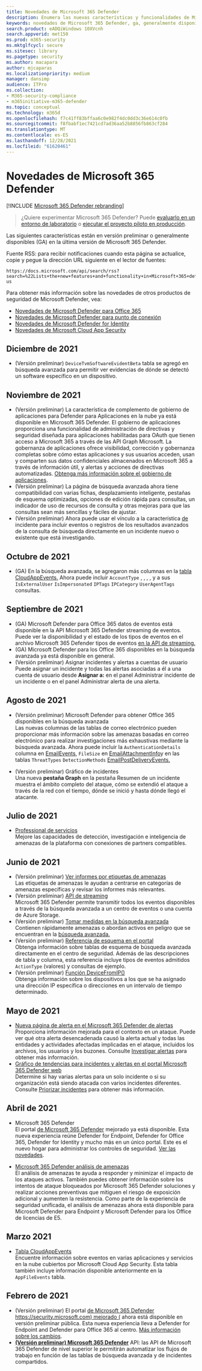 ```yaml
---
title: Novedades de Microsoft 365 Defender
description: Enumera las nuevas características y funcionalidades de Microsoft 365 Defender
keywords: novedades de Microsoft 365 Defender, ga, generalmente disponible, capacidades, disponible, nuevo
search.product: eADQiWindows 10XVcnh
search.appverid: met150
ms.prod: m365-security
ms.mktglfcycl: secure
ms.sitesec: library
ms.pagetype: security
ms.author: macapara
author: mjcaparas
ms.localizationpriority: medium
manager: dansimp
audience: ITPro
ms.collection:
- M365-security-compliance
- m365initiative-m365-defender
ms.topic: conceptual
ms.technology: m365d
ms.openlocfilehash: f7c41ff83bffaa6c0e982f4dc0dd3c36e614c0fb
ms.sourcegitcommit: f8fbabf1ec7421cd7ad36aa52b8856fb863cf284
ms.translationtype: MT
ms.contentlocale: es-ES
ms.lasthandoff: 12/28/2021
ms.locfileid: "61620461"
---
```

# <a name="whats-new-in-microsoft-365-defender"></a>Novedades de Microsoft 365 Defender

[!INCLUDE [Microsoft 365 Defender rebranding](../includes/microsoft-defender.md)]

> ¿Quiere experimentar Microsoft 365 Defender? Puede [evaluarlo en un entorno de laboratorio](m365d-evaluation.md?ocid=cx-docs-MTPtriallab) o [ejecutar el proyecto piloto en producción](m365d-pilot.md?ocid=cx-evalpilot).
>

Las siguientes características están en versión preliminar o generalmente disponibles (GA) en la última versión de Microsoft 365 Defender.

Fuente RSS: para recibir notificaciones cuando esta página se actualice, copie y pegue la dirección URL siguiente en el lector de fuentes: 
```http
https://docs.microsoft.com/api/search/rss?search=%22Lists+the+new+features+and+functionality+in+Microsoft+365+defender%22&locale=en-us
```

Para obtener más información sobre las novedades de otros productos de seguridad de Microsoft Defender, vea:

- [Novedades de Microsoft Defender para Office 365](../office-365-security/whats-new-in-defender-for-office-365.md)
- [Novedades de Microsoft Defender para punto de conexión](../defender-endpoint/whats-new-in-microsoft-defender-endpoint.md)
- [Novedades de Microsoft Defender for Identity](/defender-for-identity/whats-new)
- [Novedades de Microsoft Cloud App Security](/cloud-app-security/release-notes)

## <a name="december-2021"></a>Diciembre de 2021
- (Versión preliminar) `DeviceTvmSoftwareEvidentBeta` tabla se agregó en búsqueda avanzada para permitir ver evidencias de dónde se detectó un software específico en un dispositivo. 
 
## <a name="november-2021"></a>Noviembre de 2021

- (Versión preliminar) La característica de complemento de gobierno de aplicaciones para Defender para Aplicaciones en la nube ya está disponible en Microsoft 365 Defender. El gobierno de aplicaciones proporciona una funcionalidad de administración de directivas y seguridad diseñada para aplicaciones habilitadas para OAuth que tienen acceso a Microsoft 365 a través de las API Graph Microsoft. La gobernanza de aplicaciones ofrece visibilidad, corrección y gobernanza completas sobre cómo estas aplicaciones y sus usuarios acceden, usan y comparten sus datos confidenciales almacenados en Microsoft 365 a través de información útil, y alertas y acciones de directivas automatizadas. [Obtenga más información sobre el gobierno de aplicaciones](/cloud-app-security/app-governance-manage-app-governance).
- (Versión preliminar) La [](advanced-hunting-overview.md) página de búsqueda avanzada ahora tiene compatibilidad con varias fichas, desplazamiento inteligente, pestañas de esquema optimizadas, opciones de edición rápida para consultas, un indicador de uso de recursos de consulta y otras mejoras para que las consultas sean más sencillas y fáciles de ajustar.
- (Versión preliminar) Ahora puede usar el vínculo a la característica [de](advanced-hunting-link-to-incident.md) incidente para incluir eventos o registros de los resultados avanzados de la consulta de búsqueda directamente en un incidente nuevo o existente que está investigando. 
## <a name="october-2021"></a>Octubre de 2021
- (GA) En la búsqueda avanzada, se agregaron más columnas en la [tabla CloudAppEvents.](advanced-hunting-cloudappevents-table.md) Ahora puede incluir `AccountType` , , , , y a sus `IsExternalUser` `IsImpersonated` `IPTags` `IPCategory` `UserAgentTags` consultas. 

## <a name="september-2021"></a>Septiembre de 2021
- (GA) Microsoft Defender para Office 365 datos de eventos está disponible en la API Microsoft 365 Defender streaming de eventos. Puede ver la disponibilidad y el estado de los tipos de eventos en el archivo Microsoft 365 Defender tipos de eventos [en la API de streaming.](supported-event-types.md)
- (GA) Microsoft Defender para los Office 365 disponibles en la búsqueda avanzada ya está disponible en general.
- (Versión preliminar) Asignar incidentes y alertas a cuentas de usuario <br> Puede asignar un incidente y todas las alertas asociadas a él  a una cuenta de  usuario desde **Asignar a:** en el panel Administrar incidente de un incidente o en el panel Administrar alerta de una alerta.


## <a name="august-2021"></a>Agosto de 2021
- (Versión preliminar) Microsoft Defender para obtener Office 365 disponibles en la búsqueda avanzada
<br>Las nuevas columnas de las tablas de correo electrónico pueden proporcionar más información sobre las amenazas basadas en correo electrónico para realizar investigaciones más exhaustivas mediante la búsqueda avanzada. Ahora puede incluir la `AuthenticationDetails` columna en [EmailEvents](./advanced-hunting-emailevents-table.md), `FileSize` en [EmailAttachmentInfo](./advanced-hunting-emailattachmentinfo-table.md)y en las tablas `ThreatTypes` `DetectionMethods` [EmailPostDeliveryEvents.](./advanced-hunting-emailpostdeliveryevents-table.md) 

- (Versión preliminar) Gráfico de incidentes <br>  Una nueva **pestaña Graph** en  la pestaña Resumen de un incidente muestra el ámbito completo del ataque, cómo se extendió el ataque a través de la red con el tiempo, dónde se inició y hasta dónde llegó el atacante.

## <a name="july-2021"></a>Julio de 2021
- [Professional de servicios](https://sip.security.microsoft.com/interoperability/professional_services)<br>Mejore las capacidades de detección, investigación e inteligencia de amenazas de la plataforma con conexiones de partners compatibles.

## <a name="june-2021"></a>Junio de 2021
- (Versión preliminar) [Ver informes por etiquetas de amenazas](threat-analytics.md#view-reports-per-threat-tags)<br> Las etiquetas de amenazas le ayudan a centrarse en categorías de amenazas específicas y revisar los informes más relevantes.
- (Versión preliminar) [API de streaming](../defender-endpoint/raw-data-export.md)<br> Microsoft 365 Defender permite transmitir todos los eventos disponibles a través de la búsqueda avanzada a un centro de eventos o una cuenta de Azure Storage.
- (Versión preliminar) [Tomar medidas en la búsqueda avanzada](advanced-hunting-take-action.md)<br> Contienen rápidamente amenazas o abordan activos en peligro que se encuentran en la [búsqueda avanzada.](advanced-hunting-overview.md)
- (Versión preliminar) [Referencia de esquema en el portal](advanced-hunting-schema-tables.md#get-schema-information-in-the-security-center)<br> Obtenga información sobre tablas de esquema de búsqueda avanzada directamente en el centro de seguridad. Además de las descripciones de tabla y columna, esta referencia incluye tipos de eventos admitidos `ActionType` (valores) y consultas de ejemplo.
- (Versión preliminar) [Función DeviceFromIP()](advanced-hunting-devicefromip-function.md)<br> Obtenga información sobre los dispositivos a los que se ha asignado una dirección IP específica o direcciones en un intervalo de tiempo determinado.
    

## <a name="may-2021"></a>Mayo de 2021

- [Nueva página de alerta en el Microsoft 365 Defender de alertas](https://techcommunity.microsoft.com/t5/microsoft-365-defender/easily-find-anomalies-in-incidents-and-alerts/ba-p/2339243) <br> Proporciona información mejorada para el contexto en un ataque. Puede ver qué otra alerta desencadenada causó la alerta actual y todas las entidades y actividades afectadas implicadas en el ataque, incluidos los archivos, los usuarios y los buzones. Consulte [Investigar alertas](/microsoft-365/security/defender/investigate-alerts) para obtener más información.
- [Gráfico de tendencias para incidentes y alertas en el portal Microsoft 365 Defender web](https://techcommunity.microsoft.com/t5/microsoft-365-defender/new-alert-page-for-microsoft-365-defender-incident-detections/ba-p/2350425) <br> Determine si hay varias alertas para un solo incidente o si su organización está siendo atacada con varios incidentes diferentes. Consulte [Priorizar incidentes](/microsoft-365/security/defender/incident-queue) para obtener más información.


## <a name="april-2021"></a>Abril de 2021
- Microsoft 365 Defender<br> El portal [de Microsoft 365 Defender](https://security.microsoft.com) mejorado ya está disponible. Esta nueva experiencia reúne Defender for Endpoint, Defender for Office 365, Defender for Identity y mucho más en un único portal. Este es el nuevo hogar para administrar los controles de seguridad. [Ver las novedades](./microsoft-365-defender.md#the-microsoft-365-defender-portal).

- [Microsoft 365 Defender análisis de amenazas](threat-analytics.md)<br>
 El análisis de amenazas te ayuda a responder y minimizar el impacto de los ataques activos. También puedes obtener información sobre los intentos de ataque bloqueados por Microsoft 365 Defender soluciones y realizar acciones preventivas que mitiguen el riesgo de exposición adicional y aumenten la resistencia. Como parte de la experiencia de seguridad unificada, el análisis de amenazas ahora está disponible para Microsoft Defender para Endpoint y Microsoft Defender para los Office de licencias de E5.

## <a name="march-2021"></a>Marzo 2021
- [Tabla CloudAppEvents](advanced-hunting-cloudappevents-table.md) <br>Encuentre información sobre eventos en varias aplicaciones y servicios en la nube cubiertos por Microsoft Cloud App Security. Esta tabla también incluye información disponible anteriormente en la `AppFileEvents` tabla.
## <a name="february-2021"></a>Febrero de 2021
- (Versión preliminar) El portal [de Microsoft 365 Defender https://security.microsoft.com) mejorado (](https://security.microsoft.com) ahora está disponible en versión preliminar pública. Esta nueva experiencia lleva a Defender for Endpoint and Defender para Office 365 al centro. [Más información sobre los cambios](microsoft-365-defender.md#the-microsoft-365-defender-portal).
- **[(Versión preliminar) Microsoft 365 Defender](api-overview.md)** API: las API de Microsoft 365 Defender de nivel superior le permitirán automatizar los flujos de trabajo en función de las tablas de búsqueda avanzada y de incidentes compartidos. 
